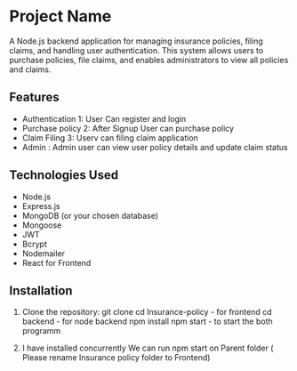 # Project Name

A Node.js backend application for managing insurance policies, filing claims, and handling user authentication.
This system allows users to purchase policies, file claims, and enables administrators to view all policies and claims.

## Features

- Authentication 1: User Can register and login 
- Purchase policy 2: After Signup User can purchase policy 
- Claim Filing 3: Userv can filing claim application
- Admin : Admin user can view user policy details and update claim status

## Technologies Used

- Node.js
- Express.js
- MongoDB (or your chosen database)
- Mongoose 
- JWT 
- Bcrypt
- Nodemailer
- React for Frontend

## Installation

1. Clone the repository:
   git clone <repository-url>
   cd Insurance-policy - for frontend
   cd backend - for node backend
   npm install
   npm start - to start the both programm

2. I have installed concurrently We can run npm start on Parent folder ( Please rename Insurance policy folder to Frontend)


